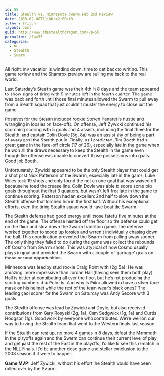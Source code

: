 ```yaml
---
id: 55
title: Stealth vs. Minnesota Swarm Feb 2nd Review
date: 2008-02-08T11:00:42+00:00
author: tfitch
layout: post
guid: http://www.thestealthdragon.com/?p=55
permalink: /?p=55
categories:
  - NLL
  - Stealth
  - Swarm
---
```

All right, my vacation is winding down, time to get back to writing. This game review and the Shamrox preview are pulling me back to the real world.

Last Saturday&#8217;s Stealth game was their 4th in 8 days and the team appeared to show signs of tiring with 5 minutes left in the fourth quarter. The game was back and forth until those final minutes allowed the Swarm to pull away from a Stealth squad that just couldn&#8217;t muster the energy to close out the game.

Positives for the Stealth included rookie Steven Panarelli&#8217;s hustle and wrangling in loosies on face-offs. On offense, Jeff Zywicki continued his scorching scoring with 5 goals and 4 assists, including the final three for the Stealth, and captain Colin Doyle (3g, 8a) was an assist shy of being a part of every goal the Stealth put in. Finally, as I predicted, Tim Booth had a great game in the face-off circle (17 of 26), especially late in the game when he won all the draws necessary to keep the Stealth in the game even though the offense was unable to convert those possessions into goals. Good job Booth.

Unfortunately, Zywicki appeared to be the only Stealth player that could get a shot past Nick Patterson of the Swarm, especially late in the game. Luke Wiles took 19 shots and only found the net on one goal that was waived off because he toed the crease line. Colin Doyle was able to score some big goals throughout the first 3 quarters, but wasn&#8217;t left free late in the game to continue scoring. Patterson had an excellent 2nd half to slow down the Stealth offense that torched him in the first half. Without his exceptional efforts, even the tiring Stealth squad would have beat the Swarm.

The Stealth defense had good energy until those fateful five minutes at the end of the game. The offense hustled off the floor so the defense could get on the floor and slow down the Swarm transition game. The defense worked together to scoop up loosies and weren&#8217;t individually chasing down the ball. This coordination prevented the Swarm from pulling away sooner. The only thing they failed to do during the game was collect the rebounds off Cosmo from Swarm shots. This was atypical of how Cosmo usually plays in goal and provided the Swarm with a couple of &#8216;garbage&#8217; goals on those second opportunities.

Minnesota was lead by stud rookie Craig Point with (2g, 5a). He was amazing, more impressive than Jordan Hall (having seen them both play). Hall is better at contributing all over the floor, but he&#8217;s not producing the scoring numbers that Point is. And why is Point allowed to have a silver face mask on his helmet while the rest of the team wear&#8217;s black ones? The leading gaol scorer for the Swarm on Saturday was Andy Secore with 3 goals.

The Stealth offense was lead by Zywicki and Doyle, but also received contributions from Gary Rosyski (2g, 1a), Cam Sedgwick (1g, 1a) and Curtis Hodgson (1g). Good work by everyone who contributed. We&#8217;re well on our way to having the Stealth team that went to the Western finals last season.

If the Stealth can rest up, no more 4 games in 8 days, defeat the Mammoth in the playoffs again and the Swarm can continue their current level of play and get past the rest of the East in the playoffs, I&#8217;d like to see this rematch in the NLL Finals. It&#8217;d be another close game and stellar conclusion to the 2008 season if it were to happen.

**Game MVP:** Jeff Zywicki, without his effort the Stealth would have been rolled over by the Swarm.